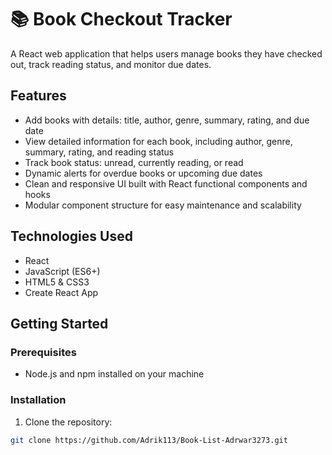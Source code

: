 # 📚 Book Checkout Tracker

A React web application that helps users manage books they have checked out, track reading status, and monitor due dates.

## Features

- Add books with details: title, author, genre, summary, rating, and due date  
- View detailed information for each book, including author, genre, summary, rating, and reading status  
- Track book status: unread, currently reading, or read  
- Dynamic alerts for overdue books or upcoming due dates  
- Clean and responsive UI built with React functional components and hooks  
- Modular component structure for easy maintenance and scalability

## Technologies Used

- React  
- JavaScript (ES6+)  
- HTML5 & CSS3  
- Create React App  

## Getting Started

### Prerequisites

- Node.js and npm installed on your machine

### Installation

1. Clone the repository:

```bash
git clone https://github.com/Adrik113/Book-List-Adrwar3273.git
